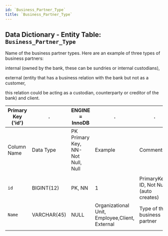 ```yaml
---
id: `Business_Partner_Type`
title: `Business_Partner_Type`
---
```


## Data Dictionary - Entity Table: `Business_Partner_Type`

Name of the business partner types. Here are an example of three types of business partners:

 internal (owned by the bank, these can be sundries or internal custodians), 
 
 external (entity that has a business relation with the bank but not as a customer, 
 
 this relation could be acting as a custodian, counterparty or creditor of the bank) and client.



| Primary Key ('id')|.|ENGINE = InnoDB|.|.|
|---|---|---|---|---|
| Column Name| Data Type|PK Primary Key, NN-Not Null, Null|Example|Comments|
||
|`id` |BIGINT(12)| PK, NN|1|PrimaryKey-ID, Not Null (auto creates)|
|`Name`|VARCHAR(45)| NULL|Organizational Unit, Employee,Client, External|Type of the business partner|
||
